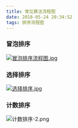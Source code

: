 ```yaml
---
title: 常见算法流程图
date: 2018-05-24 20:34:52
tags: 排序流程图
---
```

### 冒泡排序
[![冒泡排序流程图.jpg](https://i.loli.net/2018/05/24/5b06b2b606a89.jpg)](https://i.loli.net/2018/05/24/5b06b2b606a89.jpg)
### 选择排序
[![选择排序.jpg](https://i.loli.net/2018/05/24/5b06b2c97e82d.jpg)](https://i.loli.net/2018/05/24/5b06b2c97e82d.jpg)
### 计数排序
![计数排序-2.png](https://i.loli.net/2018/05/24/5b0643db9b409.jpg)